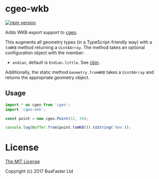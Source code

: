 cgeo-wkb
========

[![npm version](https://img.shields.io/npm/v/cgeo-wkb.svg)](https://www.npmjs.com/package/cgeo-wkb)

Adds WKB export support to [cgeo](https://github.com/charto/cgeo).

This augments all geometry types (in a TypeScript-friendly way)
with a `toWKB` method returning a `Uint8Array`.
The method takes an optional configuration object with the member:

- `endian`, default is `Endian.little`. See [cbin](https://github.com/charto/cbin#usage).

Additionally, the static method `Geometry.fromWKB` takes a `Uint8Array`
and returns the appropriate geometry object.

Usage
-----

```TypeScript
import * as cgeo from 'cgeo';
import 'cgeo-wkb';

const point = new cgeo.Point(12, 34);

console.log(Buffer.from(point.toWKB()).toString('hex'));
```

License
=======

[The MIT License](https://raw.githubusercontent.com/charto/cgeo-wkb/master/LICENSE)

Copyright (c) 2017 BusFaster Ltd
